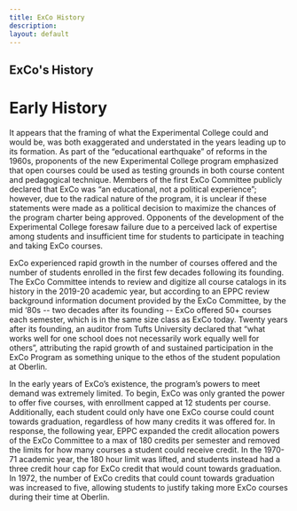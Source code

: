 ```yaml
---
title: ExCo History
description:
layout: default
---
```

## ExCo's History
# Early History
It appears that the framing of what the Experimental College could and would be, was both exaggerated and understated in the years leading up to its formation. As part of the “educational earthquake” of reforms in the 1960s, proponents of the new Experimental College program emphasized that open courses could be used as testing grounds in both course content and pedagogical technique. Members of the first ExCo Committee publicly declared that ExCo was “an educational, not a political experience”; however, due to the radical nature of the program, it is unclear if these statements were made as a political decision to maximize the chances of the program charter being approved. Opponents of the development of the Experimental College foresaw failure due to a perceived lack of expertise among students and insufficient time for students to participate in teaching and taking ExCo courses. 

ExCo experienced rapid growth in the number of courses offered and the number of students enrolled in the first few decades following its founding. The ExCo Committee intends to review and digitize all course catalogs in its history in the 2019-20 academic year, but according to an EPPC review background information document provided by the ExCo Committee, by the mid ‘80s -- two decades after its founding -- ExCo offered 50+ courses each semester, which is in the same size class as ExCo today. Twenty years after its founding, an auditor from Tufts University declared that “what works well for one school does not necessarily work equally well for others”, attributing the rapid growth of and sustained participation in the ExCo Program as something unique to the ethos of the student population at Oberlin. 

In the early years of ExCo’s existence, the program’s powers to meet demand was extremely limited. To begin, ExCo was only granted the power to offer five courses, with enrollment capped at 12 students per course. Additionally, each student could only have one ExCo course could count towards graduation, regardless of how many credits it was offered for. In response, the following year, EPPC expanded the credit allocation powers of the ExCo Committee to a max of 180 credits per semester and removed the limits for how many courses a student could receive credit. In the 1970-71 academic year, the 180 hour limit was lifted, and students instead had a three credit hour cap for ExCo credit that would count towards graduation. In 1972, the number of ExCo credits that could count towards graduation was increased to five, allowing students to justify taking more ExCo courses during their time at Oberlin. 
